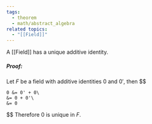 ```yaml
---
tags:
  - theorem
  - math/abstract_algebra
related topics:
  - "[[Field]]"
---
```

A [[Field]] has a unique additive identity.
##### Proof:
Let $F$ be a field with additive identities $0$ and $0'$, then
$$

	0 &= 0' + 0\
	&= 0 + 0'\
	&= 0

$$
Therefore $0$ is unique in $F$.